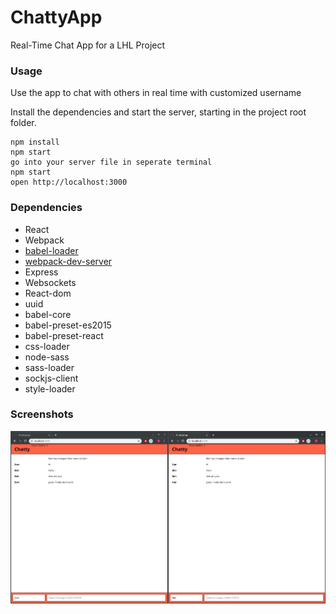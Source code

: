 ChattyApp
=====================

Real-Time Chat App for a LHL Project

### Usage

Use the app to chat with others in real time with customized username

Install the dependencies and start the server, starting in the project root folder.
```
npm install
npm start
go into your server file in seperate terminal
npm start
open http://localhost:3000

```
### Dependencies
* React
* Webpack
* [babel-loader](https://github.com/babel/babel-loader)
* [webpack-dev-server](https://github.com/webpack/webpack-dev-server)
* Express
* Websockets
* React-dom
* uuid
* babel-core
* babel-preset-es2015
* babel-preset-react
* css-loader
* node-sass
* sass-loader
* sockjs-client
* style-loader

### Screenshots
!["Screenshot of Chatty with two users side by side](https://github.com/gregmorihovitis/chattyApp/blob/master/docs/chatty.png?raw=true)

